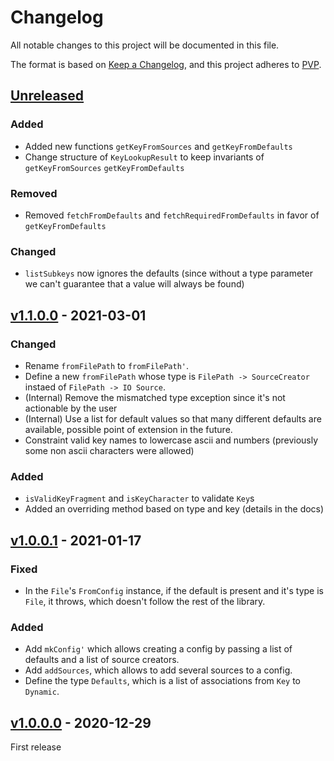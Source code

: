 # Changelog
All notable changes to this project will be documented in this file.

The format is based on [Keep a Changelog](https://keepachangelog.com/en/1.0.0/),
and this project adheres to [PVP](https://pvp.haskell.org/).

## [Unreleased]

### Added

* Added new functions `getKeyFromSources` and `getKeyFromDefaults`
* Change structure of `KeyLookupResult` to keep invariants of `getKeyFromSources` `getKeyFromDefaults`

### Removed

* Removed `fetchFromDefaults` and `fetchRequiredFromDefaults` in favor of `getKeyFromDefaults`

### Changed

* `listSubkeys` now ignores the defaults (since without a type parameter we can't guarantee that a value
    will always be found)

## [v1.1.0.0] - 2021-03-01

### Changed

* Rename `fromFilePath` to `fromFilePath'`.
* Define a new `fromFilePath` whose type is `FilePath -> SourceCreator` instaed of `FilePath -> IO Source`.
* (Internal) Remove the mismatched type exception since it's not actionable by the user
* (Internal) Use a list for default values so that many different defaults are available,
  possible point of extension in the future.
* Constraint valid key names to lowercase ascii and numbers (previously some non ascii characters were allowed)

### Added

* `isValidKeyFragment` and `isKeyCharacter` to validate `Key`s
* Added an overriding method based on type and key (details in the docs)

## [v1.0.0.1] - 2021-01-17

### Fixed

* In the `File`'s `FromConfig` instance, if the default is present and it's type
is `File`, it throws, which doesn't follow the rest of the library.

### Added

* Add `mkConfig'` which allows creating a config by passing a list of defaults and
a list of source creators.
* Add `addSources`, which allows to add several sources to a config.
* Define the type `Defaults`, which is a list of associations from `Key` to
`Dynamic`.

## [v1.0.0.0] - 2020-12-29

First release

[Unreleased]: https://github.com/ludat/conferer/compare/conferer_v1.1.0.0...HEAD
[v1.1.0.0]: https://github.com/ludat/conferer/releases/tag/conferer_v1.0.0.1...conferer_v1.1.0.0
[v1.0.0.1]: https://github.com/ludat/conferer/releases/tag/conferer_v1.0.0.0...conferer_v1.0.0.1
[v1.0.0.0]: https://github.com/ludat/conferer/releases/tag/v0.0.0.0...conferer_v1.0.0.0
